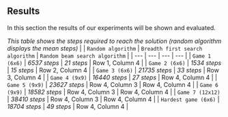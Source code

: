 ## Results

In this section the results of our experiments will be shown and evaluated. 



*This table shows the steps required to reach the solution (random algorithm displays the mean steps)*
|     | `Random algorithm` | `Breadth first search algorithm` | `Random beam search algorithm` |
| --- | --- | --- | --- |
| `Game 1 (6x6)` | *6537 steps* | *21 steps* | Row 1, Column 4 |
| `Game 2 (6x6)` | *1534 steps* | *15 steps* | Row 2, Column 4 |
| `Game 3 (6x6)` | *21735 steps* | *33 steps* | Row 3, Column 4 |
| `Game 4 (9x9)` | *16440 steps* | *27 steps* | Row 4, Column 4 |
| `Game 5 (9x9)` | *23627 steps* | Row 4, Column 3 | Row 4, Column 4 |
| `Game 6 (9x9)` | *18582 steps* | Row 4, Column 3 | Row 4, Column 4 |
| `Game 7 (12x12)` | *38410 steps* | Row 4, Column 3 | Row 4, Column 4 |
| `Hardest game (6x6)` | *18704 steps* | *49 steps* | Row 4, Column 4 |
